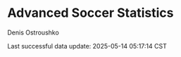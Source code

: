 # Advanced Soccer Statistics
Denis Ostroushko

<!-- gfm -->

Last successful data update: 2025-05-14 05:17:14 CST

